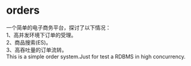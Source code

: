 # orders
一个简单的电子商务平台，探讨了以下情况：
<br>1、高并发环境下订单的受理。
<br>2、商品搜索(ES)。
<br>3、高吞吐量的订单流转。
<br> This is a simple order system.Just for test a RDBMS in high concurrency.
